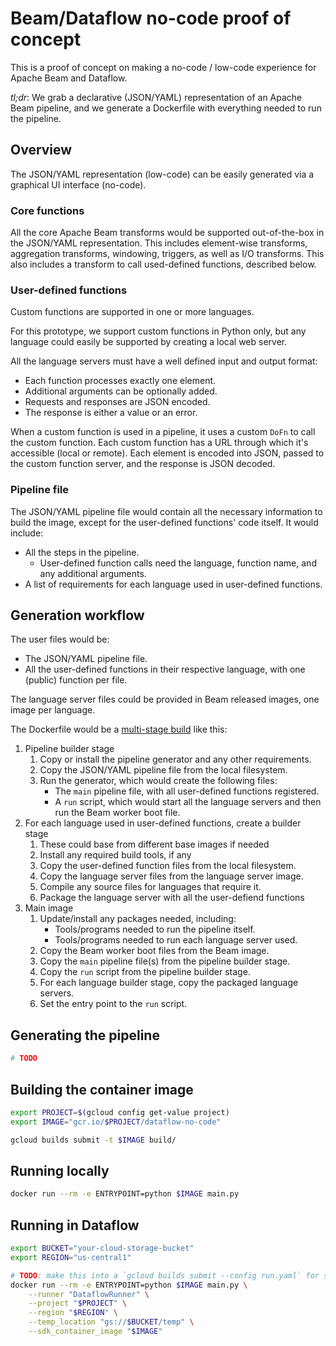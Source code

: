 # Beam/Dataflow no-code proof of concept

This is a proof of concept on making a no-code / low-code experience for Apache Beam and Dataflow.

_tl;dr_: We grab a declarative (JSON/YAML) representation of an Apache Beam pipeline, and we generate a Dockerfile with everything needed to run the pipeline.

## Overview

The JSON/YAML representation (low-code) can be easily generated via a graphical UI interface (no-code).

### Core functions

All the core Apache Beam transforms would be supported out-of-the-box in the JSON/YAML representation.
This includes element-wise transforms, aggregation transforms, windowing, triggers, as well as I/O transforms.
This also includes a transform to call used-defined functions, described below.

### User-defined functions

Custom functions are supported in one or more languages.

For this prototype, we support custom functions in Python only, but any language could easily be supported by creating a local web server.

All the language servers must have a well defined input and output format:

* Each function processes exactly one element.
* Additional arguments can be optionally added.
* Requests and responses are JSON encoded.
* The response is either a value or an error.

When a custom function is used in a pipeline, it uses a custom `DoFn` to call the custom function.
Each custom function has a URL through which it's accessible (local or remote).
Each element is encoded into JSON, passed to the custom function server, and the response is JSON decoded.

### Pipeline file

The JSON/YAML pipeline file would contain all the necessary information to build the image, except for the user-defined functions' code itself.
It would include:

* All the steps in the pipeline.
  * User-defined function calls need the language, function name, and any additional arguments.
* A list of requirements for each language used in user-defined functions.

## Generation workflow

The user files would be:

* The JSON/YAML pipeline file.
* All the user-defined functions in their respective language, with one (public) function per file.

The language server files could be provided in Beam released images, one image per language.

The Dockerfile would be a [multi-stage build](https://docs.docker.com/develop/develop-images/multistage-build) like this:

1. Pipeline builder stage
    1. Copy or install the pipeline generator and any other requirements.
    1. Copy the JSON/YAML pipeline file from the local filesystem.
    1. Run the generator, which would create the following files:
        * The `main` pipeline file, with all user-defined functions registered.
        * A `run` script, which would start all the language servers and then run the Beam worker boot file.
1. For each language used in user-defined functions, create a builder stage
    1. These could base from different base images if needed
    1. Install any required build tools, if any
    1. Copy the user-defined function files from the local filesystem.
    1. Copy the language server files from the language server image.
    1. Compile any source files for languages that require it.
    1. Package the language server with all the user-defiend functions
1. Main image
    1. Update/install any packages needed, including:
        * Tools/programs needed to run the pipeline itself.
        * Tools/programs needed to run each language server used.
    1. Copy the Beam worker boot files from the Beam image.
    1. Copy the `main` pipeline file(s) from the pipeline builder stage.
    1. Copy the `run` script from the pipeline builder stage.
    1. For each language builder stage, copy the packaged language servers.
    1. Set the entry point to the `run` script.

## Generating the pipeline

```sh
# TODO
```

## Building the container image

```sh
export PROJECT=$(gcloud config get-value project)
export IMAGE="gcr.io/$PROJECT/dataflow-no-code"

gcloud builds submit -t $IMAGE build/
```

## Running locally

```sh
docker run --rm -e ENTRYPOINT=python $IMAGE main.py
```

## Running in Dataflow

```sh
export BUCKET="your-cloud-storage-bucket"
export REGION="us-central1"

# TODO: make this into a `gcloud builds submit --config run.yaml` for service account credentials.
docker run --rm -e ENTRYPOINT=python $IMAGE main.py \
    --runner "DataflowRunner" \
    --project "$PROJECT" \
    --region "$REGION" \
    --temp_location "gs://$BUCKET/temp" \
    --sdk_container_image "$IMAGE"
```
